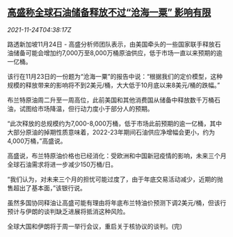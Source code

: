 <!--1637730062000-->
[高盛称全球石油储备释放不过“沧海一粟” 影响有限](https://cn.reuters.com/article/goldman-sachs-oil-reserve-comments-1124-idCNKBS2I9089)
------

<div><i>2021-11-24T04:38:17Z</i></div><p>路透新加坡11月24日 - 高盛分析师团队表示，由美国牵头的一些国家联手释放石油储备可能会增加约7,000万至8,000万桶原油供应，低于市场一直以来预期的逾一亿桶。</p><p>该行在11月23日的一份题为“沧海一粟”的报告中说：“根据我们的定价模型，这种规模的释放带来的影响将不到2美元/桶，大大低于10月底以来8美元/桶的跌幅。”</p><p>布兰特原油周二升至一周高位，此前美国和其他消费国从储备中释放数千万桶石油，试图给市场降温，但行动力度小于部分人的预期。</p><p>“此次释放的总规模约为7,000-8,000万桶，低于市场此前预期的逾一亿桶，其中大部分原油的掉期性质意味着，2022-23年期间石油供应净增幅会更小，约为4,000万桶，”高盛说。</p><p>高盛说，布兰特原油价格也已经消化：受欧洲和中国新冠疫情的影响，未来三个月全球石油需求将进一步减少150万桶/日。</p><p>“我们认为，对未来三个月的担忧可能过度了，由于年底交易活动减少，近期的抛售超出了基本面，”该银行说。</p><p>虽然多国协同释油让高盛可能有理由将年底布兰特油价预测下调2美元/桶，但该行预计与伊朗的谈判缺乏进展将抵消这种风险。</p><p>全球大国和伊朗将于周一举行会议，重启关于核协议的谈判。(完)</p>
